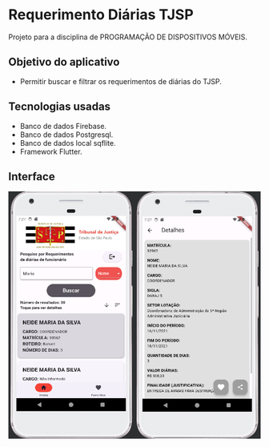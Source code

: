 # Requerimento Diárias TJSP
Projeto para a disciplina de PROGRAMAÇÃO DE DISPOSITIVOS MÓVEIS.

## Objetivo do aplicativo
- Permitir buscar e filtrar os requerimentos de diárias do TJSP.

## Tecnologias usadas
- Banco de dados Firebase.
- Banco de dados Postgresql.
- Banco de dados local sqflite.
- Framework Flutter.

## Interface
<img src="https://raw.githubusercontent.com/hugonscm/RequerimentoDiarias/master/preview.PNG" alt="Prévia" min-width="600px" max-width="600px" width="600px" align="left">
